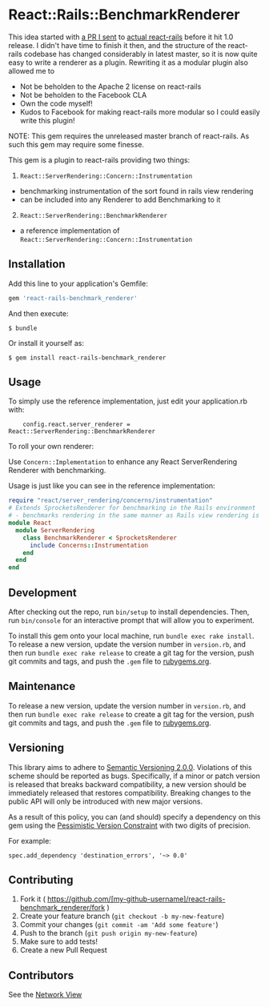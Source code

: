 # React::Rails::BenchmarkRenderer

This idea started with [a PR I sent](https://github.com/reactjs/react-rails/pull/101/files) to [actual react-rails](https://github.com/reactjs/react-rails) before it hit 1.0 release.  I didn't have time to finish it then, and the structure of the react-rails codebase has changed considerably in latest master, so it is now 
quite easy to write a renderer as a plugin.  Rewriting it as a modular plugin also allowed me to
  * Not be beholden to the Apache 2 license on react-rails
  * Not be beholden to the Facebook CLA
  * Own the code myself!
  * Kudos to Facebook for making react-rails more modular so I could easily write this plugin!

NOTE: This gem requires the unreleased master branch of react-rails.  As such this gem may require some finesse.

This gem is a plugin to react-rails providing two things:

1. `React::ServerRendering::Concern::Instrumentation`
  - benchmarking instrumentation of the sort found in rails view rendering
  - can be included into any Renderer to add Benchmarking to it
2. `React::ServerRendering::BenchmarkRenderer`
  - a reference implementation of `React::ServerRendering::Concern::Instrumentation`

## Installation

Add this line to your application's Gemfile:

```ruby
gem 'react-rails-benchmark_renderer'
```

And then execute:

    $ bundle

Or install it yourself as:

    $ gem install react-rails-benchmark_renderer

## Usage

To simply use the reference implementation, just edit your application.rb with:

```
    config.react.server_renderer = React::ServerRendering::BenchmarkRenderer
```

To roll your own renderer:

Use `Concern::Implementation` to enhance any React ServerRendering Renderer with benchmarking.  

Usage is just like you can see in the reference implementation:

```ruby
require "react/server_rendering/concerns/instrumentation"
# Extends SprocketsRenderer for benchmarking in the Rails environment
# - benchmarks rendering in the same manner as Rails view rendering is benchmarked by Rails
module React
  module ServerRendering
    class BenchmarkRenderer < SprocketsRenderer
      include Concerns::Instrumentation
    end
  end
end
```

## Development

After checking out the repo, run `bin/setup` to install dependencies. Then, run `bin/console` for an interactive prompt that will allow you to experiment.

To install this gem onto your local machine, run `bundle exec rake install`. To release a new version, update the version number in `version.rb`, and then run `bundle exec rake release` to create a git tag for the version, push git commits and tags, and push the `.gem` file to [rubygems.org](https://rubygems.org).

## Maintenance

To release a new version, update the version number in `version.rb`, and then run `bundle exec rake release` to create a git tag for the version, push git commits and tags, and push the `.gem` file to [rubygems.org](https://rubygems.org).

## Versioning

This library aims to adhere to [Semantic Versioning 2.0.0](http://semver.org/).
Violations of this scheme should be reported as bugs. Specifically,
if a minor or patch version is released that breaks backward
compatibility, a new version should be immediately released that
restores compatibility. Breaking changes to the public API will
only be introduced with new major versions.

As a result of this policy, you can (and should) specify a
dependency on this gem using the [Pessimistic Version Constraint](http://docs.rubygems.org/read/chapter/16#page74) with two digits of precision.

For example:

    spec.add_dependency 'destination_errors', '~> 0.0'

## Contributing

1. Fork it ( https://github.com/[my-github-username]/react-rails-benchmark_renderer/fork )
2. Create your feature branch (`git checkout -b my-new-feature`)
3. Commit your changes (`git commit -am 'Add some feature'`)
4. Push to the branch (`git push origin my-new-feature`)
5. Make sure to add tests!
6. Create a new Pull Request

## Contributors

See the [Network View](https://github.com/pboling/react-rails-benchmark_renderer/network)
